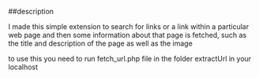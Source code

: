 ##description

I made this simple extension to search for links or a link within a particular web page and then some information about that page is fetched, such as the title and description of the page as well as the image

to use this you need to run fetch_url.php file in the folder extractUrl  in your  localhost 
